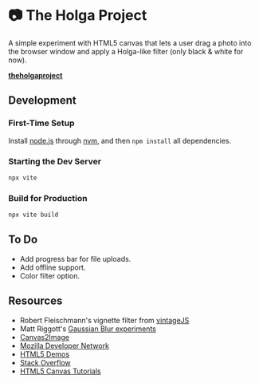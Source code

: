 # 📷 The Holga Project

A simple experiment with HTML5 canvas that lets a user drag a photo into the browser window and apply a Holga-like filter (only black &amp; white for now).

[**theholgaproject**](https://projects.jonchretien.com/theholgaproject/)

## Development

### First-Time Setup

Install [node.js](https://nodejs.org/en/) through [nvm](https://github.com/nvm-sh/nvm?tab=readme-ov-file#installing-and-updating), and then `npm install` all dependencies.

### Starting the Dev Server

```bash
npx vite
```

### Build for Production

```bash
npx vite build
```

## To Do

- Add progress bar for file uploads.
- Add offline support.
- Color filter option.

## Resources

- Robert Fleischmann's vignette filter from [vintageJS](https://github.com/rendro/vintageJS/blob/master/src/vintage.js)
- Matt Riggott's [Gaussian Blur experiments](http://www.flother.com/blog/2010/image-blur-html5-canvas/)
- [Canvas2Image](https://github.com/hongru/canvas2image)
- [Mozilla Developer Network](https://developer.mozilla.org/en/HTML/Canvas)
- [HTML5 Demos](http://html5demos.com/)
- [Stack Overflow](http://stackoverflow.com/)
- [HTML5 Canvas Tutorials](http://www.html5canvastutorials.com/)
